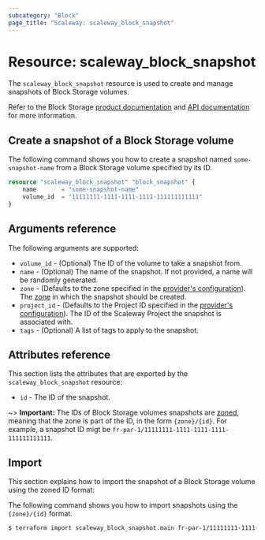 ```yaml
---
subcategory: "Block"
page_title: "Scaleway: scaleway_block_snapshot"
---
```


# Resource: scaleway_block_snapshot

The `scaleway_block_snapshot` resource is used to create and manage snapshots of Block Storage volumes.

Refer to the Block Storage [product documentation](https://www.scaleway.com/en/docs/storage/block/) and [API documentation](https://www.scaleway.com/en/developers/api/block/) for more information.

## Create a snapshot of a Block Storage volume

The following command shows you how to create a snapshot named `some-snapshot-name` from a Block Storage volume specified by its ID.

```terraform
resource "scaleway_block_snapshot" "block_snapshot" {
    name       = "some-snapshot-name"
    volume_id  = "11111111-1111-1111-1111-111111111111"
}
```

## Arguments reference

The following arguments are supported:

- `volume_id` - (Optional) The ID of the volume to take a snapshot from.
- `name` - (Optional) The name of the snapshot. If not provided, a name will be randomly generated.
- `zone` - (Defaults to the zone specified in the [provider's configuration](../index.md#zone)). The [zone](../guides/regions_and_zones.md#zones) in which the snapshot should be created.
- `project_id` - (Defaults to the Project ID specified in the [provider's configuration](../index.md#project_id)). The ID of the Scaleway Project the snapshot is associated with.
- `tags` - (Optional) A list of tags to apply to the snapshot.

## Attributes reference

This section lists the attributes that are exported by the `scaleway_block_snapshot` resource:

- `id` - The ID of the snapshot.

~> **Important:** The IDs of Block Storage volumes snapshots are [zoned](../guides/regions_and_zones.md#resource-ids), meaning that the zone is part of the ID, in the form `{zone}/{id}`. For example, a snapshot ID migt be `fr-par-1/11111111-1111-1111-1111-111111111111`.

## Import

This section explains how to import the snapshot of a Block Storage volume using the zoned ID format:

The following command shows you how to import snapshots using the `{zone}/{id}` format.

```bash
$ terraform import scaleway_block_snapshot.main fr-par-1/11111111-1111-1111-1111-111111111111
```
